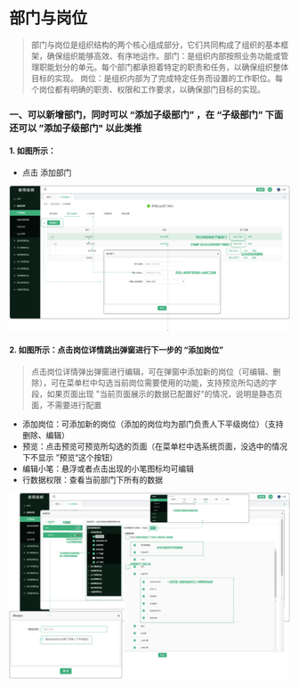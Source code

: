 # 部门与岗位


> 部门与岗位是组织结构的两个核心组成部分，它们共同构成了组织的基本框架，确保组织能够高效、有序地运作。部门：是组织内部按照业务功能或管理职能划分的单元。每个部门都承担着特定的职责和任务，以确保组织整体目标的实现。  岗位：是组织内部为了完成特定任务而设置的工作职位。每个岗位都有明确的职责、权限和工作要求，以确保部门目标的实现。

###  一、可以新增部门，同时可以 “添加子级部门” ，在 “子级部门” 下面还可以 ”添加子级部门" 以此类推

#### 1. 如图所示： 
* 点击 添加部门

![如图所示](../../file/tjbm.png)

#### 2. 如图所示：点击岗位详情跳出弹窗进行下一步的 “添加岗位”
> 点击岗位详情弹出弹窗进行编辑，可在弹窗中添加新的岗位（可编辑、删除），可在菜单栏中勾选当前岗位需要使用的功能，支持预览所勾选的字段，如果页面出现 "当前页面展示的数据已配置好"的情况，说明是静态页面，不需要进行配置

* 添加岗位：可添加新的岗位（添加的岗位均为部门负责人下平级岗位）（支持删除、编辑）
* 预览：点击预览可预览所勾选的页面（在菜单栏中选系统页面，没选中的情况下不显示 ”预览“这个按钮）
* 编辑小笔：悬浮或者点击出现的小笔图标均可编辑
* 行数据权限：查看当前部门下所有的数据

![如图所示](../../file/gw.png)


